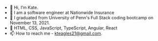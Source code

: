- 👋  Hi, I’m Kate.
- 👀  I am a software engineer at Nationwide Insurance
- 🌱  I graduated from University of Penn's Full Stack coding bootcamp on November 13, 2021.
- 💞️  HTML, CSS, JavaScript, TypeScript, Angular, React
- 📫  How to reach me - kteagles21@gmail.com. 

<!---
ktmac21/ktmac21 is a ✨ special ✨ repository because its `README.md` (this file) appears on your GitHub profile.
You can click the Preview link to take a look at your changes.
--->
